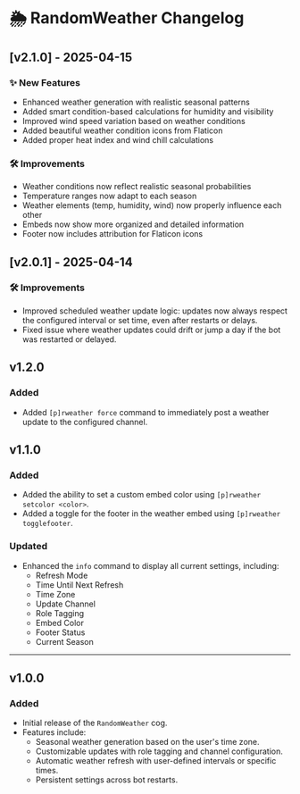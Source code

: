 # 🌦️ RandomWeather Changelog

## [v2.1.0] - 2025-04-15

### ✨ New Features

- Enhanced weather generation with realistic seasonal patterns
- Added smart condition-based calculations for humidity and visibility
- Improved wind speed variation based on weather conditions
- Added beautiful weather condition icons from Flaticon
- Added proper heat index and wind chill calculations

### 🛠️ Improvements

- Weather conditions now reflect realistic seasonal probabilities
- Temperature ranges now adapt to each season
- Weather elements (temp, humidity, wind) now properly influence each other
- Embeds now show more organized and detailed information
- Footer now includes attribution for Flaticon icons

## [v2.0.1] - 2025-04-14

### 🛠️ Improvements

- Improved scheduled weather update logic: updates now always respect the configured interval or set time, even after restarts or delays.
- Fixed issue where weather updates could drift or jump a day if the bot was restarted or delayed.

## v1.2.0

### Added

- Added `[p]rweather force` command to immediately post a weather update to the configured channel.

## v1.1.0

### Added

- Added the ability to set a custom embed color using `[p]rweather setcolor <color>`.
- Added a toggle for the footer in the weather embed using `[p]rweather togglefooter`.

### Updated

- Enhanced the `info` command to display all current settings, including:
  - Refresh Mode
  - Time Until Next Refresh
  - Time Zone
  - Update Channel
  - Role Tagging
  - Embed Color
  - Footer Status
  - Current Season

---

## v1.0.0

### Added

- Initial release of the `RandomWeather` cog.
- Features include:
  - Seasonal weather generation based on the user's time zone.
  - Customizable updates with role tagging and channel configuration.
  - Automatic weather refresh with user-defined intervals or specific times.
  - Persistent settings across bot restarts.
